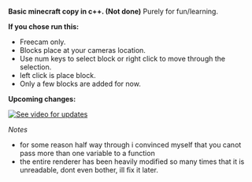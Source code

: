 **Basic minecraft copy in c++. (Not done)**
Purely for fun/learning.

**If you chose run this:**
- Freecam only.
- Blocks place at your cameras location.
- Use num keys to select block or right click to move through the selection.
- left click is place block.
- Only a few blocks are added for now.

**Upcoming changes:**

[![See video for updates](https://img.youtube.com/vi/OG-MRiOwNiU/0.jpg)](https://www.youtube.com/watch?v=OG-MRiOwNiU)

*Notes*
- for some reason half way through i convinced myself that you canot pass more than one variable to a function
- the entire renderer has been heavily modified so many times that it is unreadable, dont even bother, ill fix it later.
